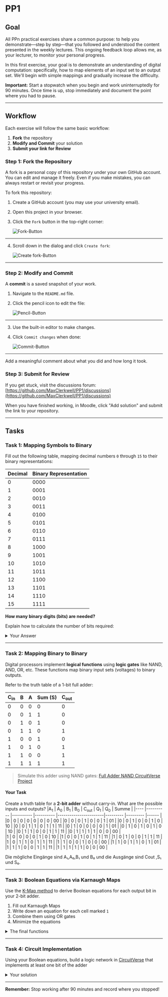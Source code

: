 # PP1

## Goal
All PPn practical exercises share a common purpose: to help you demonstrate—step by step—that you followed and understood the content presented in the weekly lectures. This ongoing feedback loop allows me, as your lecturer, to monitor your personal progress.

In this first exercise, your goal is to demonstrate an understanding of digital computation: specifically, how to map elements of an input set to an output set. We'll begin with simple mappings and gradually increase the difficulty.

**Important:** Start a stopwatch when you begin and work uninterruptedly for 90 minutes. Once time is up, stop immediately and document the point where you had to pause.

---

## Workflow
Each exercise will follow the same basic workflow:

1. **Fork** the repository
2. **Modify and Commit** your solution
3. **Submit your link for Review**

### Step 1: Fork the Repository
A fork is a personal copy of this repository under your own GitHub account. You can edit and manage it freely. Even if you make mistakes, you can always restart or revisit your progress.

To fork this repository:

1. Create a GitHub account (you may use your university email).
2. Open this project in your browser.
3. Click the `Fork` button in the top-right corner:

   ![Fork-Button](./assets/fork.png)

---

4. Scroll down in the dialog and click `Create fork`:

   ![Create fork-Button](./assets/create_fork.png)

---

### Step 2: Modify and Commit
A **commit** is a saved snapshot of your work.

1. Navigate to the `README.md` file.
2. Click the pencil icon to edit the file:

   ![Pencil-Button](./assets/pencil.png)

---

3. Use the built-in editor to make changes.
4. Click `Commit changes` when done:

   ![Commit-Button](./assets/commit_button.png)

---

Add a meaningful comment about what you did and how long it took.

### Step 3: Submit for Review
If you get stuck, visit the discussions forum:
[https://github.com/MaxClerkwell/PP1/discussions](https://github.com/MaxClerkwell/PP1/discussions)

When you have finished working, in Moodle, click "Add solution" and submit the link to your repository.

---

## Tasks

### Task 1: Mapping Symbols to Binary
Fill out the following table, mapping decimal numbers `0` through `15` to their binary representations:

| Decimal | Binary Representation |
|---------|------------------------|
| 0       | 0000                   |
| 1       | 0001                   |
| 2       | 0010                   |
| 3       | 0011                   |
| 4       | 0100                   |
| 5       | 0101                   |
| 6       | 0110                   | 
| 7       | 0111                   |
| 8       | 1000                   |
| 9       | 1001                   |
| 10      | 1010                   |
| 11      |1011                    |
| 12      | 1100                   |
| 13      | 1101                   |
| 14      | 1110                   |
| 15      | 1111                   |
 

**How many binary digits (bits) are needed?**

Explain how to calculate the number of bits required:
<details>
<summary>Your Answer</summary>
Für die Darstellung der Nummer von 0 bis 15 schreiben wir 16 Zahlen so N=16 jedoch N=2^n mit n als die Anzahl von Bits . Das heisst n=Log₂(N)=L og₂(16). Endlich ergibt sich n=4 
</details>

---

### Task 2: Mapping Binary to Binary
Digital processors implement **logical functions** using **logic gates** like NAND, AND, OR, etc.
These functions map binary input sets (voltages) to binary outputs.

Refer to the truth table of a 1-bit full adder:

| C<sub>in</sub> | B | A | Sum (S) | C<sub>out</sub> |
|--------------|---|---|---------|-----------------|
| 0            | 0 | 0 | 0       | 0               |
| 0            | 0 | 1 | 1       | 0               |
| 0            | 1 | 0 | 1       | 0               |
| 0            | 1 | 1 | 0       | 1               |
| 1            | 0 | 0 | 1       | 0               |
| 1            | 0 | 1 | 0       | 1               |
| 1            | 1 | 0 | 0       | 1               |
| 1            | 1 | 1 | 1       | 1               |

> Simulate this adder using NAND gates:
[Full Adder NAND CircuitVerse Project](https://circuitverse.org/users/305021/projects/full-adder-nand-990621f6-993b-4676-a1b5-2a31aae451ce)

#### Your Task
Create a truth table for a **2-bit adder** without carry-in. What are the possible inputs and outputs?
|A<sub>1</sub>   |    A<sub>0</sub>    |    B<sub>1</sub>    |    B<sub>0</sub>   |    C<sub>out</sub>    |    Q<sub>1</sub>  |    Q<sub>0</sub>  | Summe |
|----            |----------           |----------           |----------          |-----------------------|---------          |---------          |------ |
|0               |    0                |    0                |    0               |    0                  |    0              |    0              | 00    |
|0               |    0                |    0                |    1               |    0                  |    0              |    1              | 01    |
|0               |    0                |    1                |    0               |    0                  |    1              |    0              | 10    |
|0               |    0                |    1                |    1               |    0                  |    1              |    1              | 11    |
|0               |    1                |    0                |    0               |    0                  |    0              |    1              | 01    |
|0               |    1                |    0                |    1               |    0                  |    1              |    0              | 10    |
|0               |    1                |    1                |    0               |    0                  |    1              |    1              | 11    |
|0               |    1                |    1                |    1               |    1                  |    0              |    0              | 00    |   
|1               |    0                |    0                |    0               |    0                  |    1              |    0              | 10    |
|1               |    0                |    0                |    1               |    0                  |    1              |    1              | 11    |
|1               |    0                |    1                |    0               |    0                  |    1              |    1              | 11    |
|1               |    0                |    1                |    1               |    0                  |    1              |    1              | 11    |
|1               |    1                |    0                |    0               |    1                  |    0              |    0              | 00    |
|1               |    1                |    0                |    1               |    1                  |    0              |    1              | 01    |
|1               |    1                |    1                |    0               |    0                  |    1              |    1              | 11    |
|1               |    1                |    1                |    1               |    1                  |    0              |    0              | 00    |

Die mögliche Eingänge sind A₁,A₀,B₁ und B₀ und die Ausgänge sind Cout ,S₁ und S₀.

 
---

### Task 3: Boolean Equations via Karnaugh Maps
Use the [K-Map method](https://github.com/STEMgraph/4b957490-badf-4264-b9f2-1b5aa370f36e) to derive Boolean equations for each output bit in your 2-bit adder.

1. Fill out Karnaugh Maps
2. Write down an equation for each cell marked `1`
3. Combine them using OR gates
4. Minimize the equations

<details>
<summary>The final functions</summary>

Q<sub>0</sub> = ( not B0 and A0) or( B0 and not A0)

Q<sub>1</sub> =(B1 and not B0 and not A1) or(B1 and not A1 and not A0) or (not B1 and A1 and not A0) or (not B1 and not B0 and A1)or (B1 and B0 and A1 and A0) or( not B1 and B0 and not A1 and A0)

C<sub>out</sub> = (B1 and A1) or (B1 and B0 and A0) or (B0 and A1 and A0)

</details>

---

### Task 4: Circuit Implementation
Using your Boolean equations, build a logic network in [CircuitVerse](https://circuitverse.org) that implements at least one bit of the adder
<details>
<summary>Your solution</summary>
A share link to your solution goes here:[CircuitVerse] (https://circuitverse.org/users/306412/projects/oceane-circuit)
</details>

---

**Remember:** Stop working after 90 minutes and record where you stopped!


